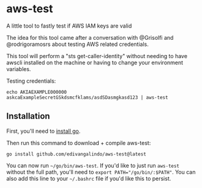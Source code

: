 # aws-test
A little tool to fastly test if AWS IAM keys are valid

The idea for this tool came after a conversation with @Grisolfi and @rodrigoramosrs about testing AWS related credentials.

This tool will perform a "sts get-caller-identity" without needing to have awscli installed on the machine or having to change your environment variables.

Testing credentials:

```
echo AKIAEXAMPLE000000 askcaExampleSecretGSkdsmcfklams/asdSDasmgkasd123 | aws-test
```

## Installation

First, you'll need to [install go](https://golang.org/doc/install).

Then run this command to download + compile aws-test:
```
go install github.com/edivangalindo/aws-test@latest
```

You can now run `~/go/bin/aws-test`. If you'd like to just run `aws-test` without the full path, you'll need to `export PATH="/go/bin/:$PATH"`. You can also add this line to your `~/.bashrc` file if you'd like this to persist.
